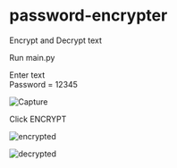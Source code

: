 # password-encrypter
 Encrypt and Decrypt text
 
 Run main.py <br />
 
 Enter text <br />
 Password = 12345
 
![Capture](https://user-images.githubusercontent.com/100990020/177011445-c65eb40d-4f64-43ef-aab8-ec16c4992e81.PNG)

Click ENCRYPT

![encrypted](https://user-images.githubusercontent.com/100990020/177011468-f425dbaa-9453-45c2-848f-7ff0b4612c67.PNG)

![decrypted](https://user-images.githubusercontent.com/100990020/177011482-fdfb3aaf-96a6-4cde-81b1-111a1e53cba5.PNG)

